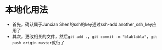 # 本地化用法

- 首先，确认属于Junxian Shen的ssh的key通过ssh-add another_ssh_key应用了
- 其次，更改相关的文件，然后`git add .`，`git commit -m "blablabla"`，`git push origin master`就行了